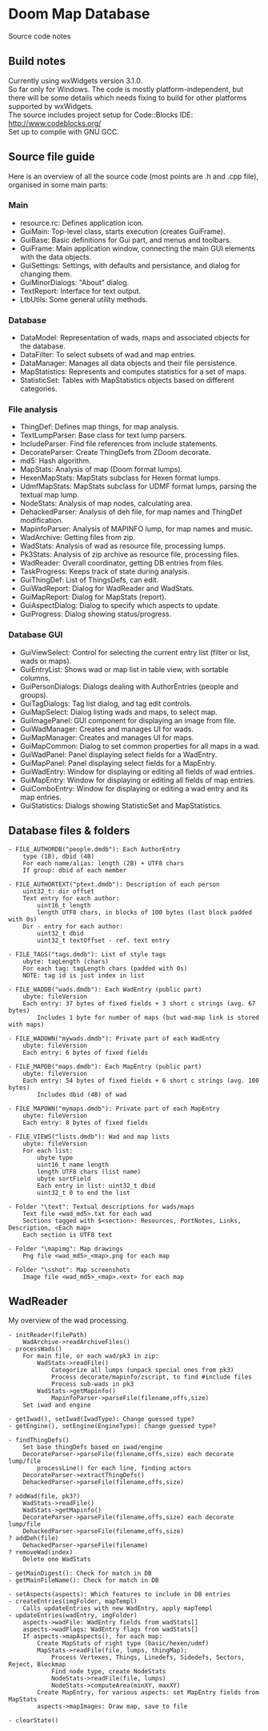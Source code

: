 # Doom Map Database
Source code notes

## Build notes
Currently using wxWidgets version 3.1.0.  
So far only for Windows. The code is mostly platform-independent, but there will be some details which needs fixing to build for other platforms supported by wxWidgets.  
The source includes project setup for Code::Blocks IDE: http://www.codeblocks.org/  
Set up to compile with GNU GCC.  

## Source file guide
Here is an overview of all the source code (most points are .h and .cpp file), organised in some main parts:

### Main
* resource.rc: Defines application icon.
* GuiMain: Top-level class, starts execution (creates GuiFrame).
* GuiBase: Basic definitions for Gui part, and menus and toolbars.
* GuiFrame: Main application window, connecting the main GUI elements with the data objects.
* GuiSettings: Settings, with defaults and persistance, and dialog for changing them.
* GuiMinorDialogs: "About" dialog.
* TextReport: Interface for text output.
* LtbUtils: Some general utility methods.

### Database
* DataModel: Representation of wads, maps and associated objects for the database.
* DataFilter: To select subsets of wad and map entries.
* DataManager: Manages all data objects and their file persistence.
* MapStatistics: Represents and computes statistics for a set of maps.
* StatisticSet: Tables with MapStatistics objects based on different categories.

### File analysis
* ThingDef: Defines map things, for map analysis.
* TextLumpParser: Base class for text lump parsers.
* IncludeParser: Find file references from include statements.
* DecorateParser: Create ThingDefs from ZDoom decorate.
* md5: Hash algorithm.
* MapStats: Analysis of map (Doom format lumps).
* HexenMapStats: MapStats subclass for Hexen format lumps.
* UdmfMapStats: MapStats subclass for UDMF format lumps, parsing the textual map lump.
* NodeStats: Analysis of map nodes, calculating area.
* DehackedParser: Analysis of deh file, for map names and ThingDef modification.
* MapinfoParser: Analysis of MAPINFO lump, for map names and music.
* WadArchive: Getting files from zip.
* WadStats: Analysis of wad as resource file, processing lumps.
* Pk3Stats: Analysis of zip archive as resource file, processing files.
* WadReader: Overall coordinator, getting DB entries from files.
* TaskProgress: Keeps track of state during analysis.
* GuiThingDef: List of ThingsDefs, can edit.
* GuiWadReport: Dialog for WadReader and WadStats.
* GuiMapReport: Dialog for MapStats (report).
* GuiAspectDialog: Dialog to specify which aspects to update.
* GuiProgress: Dialog showing status/progress.

### Database GUI
* GuiViewSelect: Control for selecting the current entry list (filter or list, wads or maps).
* GuiEntryList: Shows wad or map list in table view, with sortable columns.
* GuiPersonDialogs: Dialogs dealing with AuthorEntries (people and groups).
* GuiTagDialogs: Tag list dialog, and tag edit controls.
* GuiMapSelect: Dialog listing wads and maps, to select map.
* GuiImagePanel: GUI component for displaying an image from file.
* GuiWadManager: Creates and manages UI for wads.
* GuiMapManager: Creates and manages UI for maps.
* GuiMapCommon: Dialog to set common properties for all maps in a wad.
* GuiWadPanel: Panel displaying select fields for a WadEntry.
* GuiMapPanel: Panel displaying select fields for a MapEntry.
* GuiWadEntry: Window for displaying or editing all fields of wad entries.
* GuiMapEntry: Window for displaying or editing all fields of map entries.
* GuiComboEntry: Window for displaying or editing a wad entry and its map entries.
* GuiStatistics: Dialogs showing StatisticSet and MapStatistics.

## Database files & folders
```
- FILE_AUTHORDB("people.dmdb"): Each AuthorEntry
	type (1B), dbid (4B)
	For each name/alias: length (2B) + UTF8 chars
	If group: dbid of each member

- FILE_AUTHORTEXT("ptext.dmdb"): Description of each person
	uint32_t: dir offset
	Text entry for each author:
		uint16_t length
		length UTF8 chars, in blocks of 100 bytes (last block padded with 0s)
	Dir - entry for each author:
		uint32_t dbid
		uint32_t textOffset - ref. text entry

- FILE_TAGS("tags.dmdb"): List of style tags
	ubyte: tagLength (chars)
	For each tag: tagLength chars (padded with 0s)
	NOTE: tag id is just index in list

- FILE_WADDB("wads.dmdb"): Each WadEntry (public part)
	ubyte: fileVersion
	Each entry: 37 bytes of fixed fields + 3 short c strings (avg. 67 bytes)
		Includes 1 byte for number of maps (but wad-map link is stored with maps)

- FILE_WADOWN("mywads.dmdb"): Private part of each WadEntry
	ubyte: fileVersion
	Each entry: 6 bytes of fixed fields

- FILE_MAPDB("maps.dmdb"): Each MapEntry (public part)
	ubyte: fileVersion
	Each entry: 54 bytes of fixed fields + 6 short c strings (avg. 100 bytes)
		Includes dbid (4B) of wad

- FILE_MAPOWN("mymaps.dmdb"): Private part of each MapEntry
	ubyte: fileVersion
	Each entry: 8 bytes of fixed fields

- FILE_VIEWS("lists.dmdb"): Wad and map lists
	ubyte: fileVersion
	For each list:
		ubyte type
		uint16_t name length
		length UTF8 chars (list name)
		ubyte sortField
		Each entry in list: uint32_t dbid
		uint32_t 0 to end the list

- Folder "\text": Textual descriptions for wads/maps
	Text file <wad_md5>.txt for each wad
	Sections tagged with $<section>: Resources, PortNotes, Links, Description, <Each map>
	Each section is UTF8 text

- Folder "\mapimg": Map drawings
	Png file <wad_md5>_<map>.png for each map

- Folder "\sshot": Map screenshots
	Image file <wad_md5>_<map>.<ext> for each map
```

## WadReader
My overview of the wad processing.
```
- initReader(filePath)
	WadArchive->readArchiveFiles()
- processWads()
	For main file, or each wad/pk3 in zip:
		WadStats->readFile()
			Categorize all lumps (unpack special ones from pk3)
			Process decorate/mapinfo/zscript, to find #include files
			Process sub-wads in pk3
		WadStats->getMapinfo()
			MapinfoParser->parseFile(filename,offs,size)
	Set iwad and engine

- getIwad(), setIwad(IwadType): Change guessed type?
- getEngine(), setEngine(EngineType): Change guessed type?

- findThingDefs()
	Set base thingDefs based on iwad/engine
	DecorateParser->parseFile(filename,offs,size) each decorate lump/file
		processLine() for each line, finding actors
	DecorateParser->extractThingDefs()
	DehackedParser->parseFile(filename,offs,size)

? addWad(file, pk3?)
	WadStats->readFile()
	WadStats->getMapinfo()
	DecorateParser->parseFile(filename,offs,size) each decorate lump/file
	DehackedParser->parseFile(filename,offs,size)
? addDeh(file)
	DehackedParser->parseFile(filename)
? removeWad(index)
	Delete one WadStats

- getMainDigest(): Check for match in DB
- getMainFileName(): Check for match in DB

- setAspects(aspects): Which features to include in DB entries
- createEntries(imgFolder, mapTempl)
	Calls updateEntries with new WadEntry, apply mapTempl
- updateEntries(wadEntry, imgFolder)
	aspects->wadFile: WadEntry fields from wadStats[]
	aspects->wadFlags: WadEntry flags from wadStats[]
	If aspects->mapAspects(), for each map:
		Create MapStats of right type (basic/hexen/udmf)
		MapStats->readFile(file, lumps, thingMap);
			Process Vertexes, Things, Linedefs, Sidedefs, Sectors, Reject, Blockmap
			Find node type, create NodeStats
			NodeStats->readFile(file, lumps)
			NodeStats->computeArea(minXY, maxXY)
		Create MapEntry, for various aspects: set MapEntry fields from MapStats
		aspects->mapImages: Draw map, save to file

- clearState()
```
